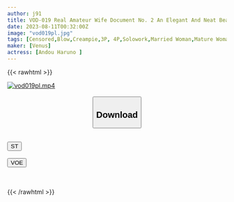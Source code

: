 ```yaml
---
author: j91
title: VOD-019 Real Amateur Wife Document No. 2 An Elegant And Neat Beauty Staff's Bewitching Split Tongue Blowjob Wife Is Her First 3P Ascension Creampie Sex Haruno Ando
date: 2023-08-11T00:32:00Z
image: "vod019pl.jpg"
tags: [Censored,Blow,Creampie,3P, 4P,Solowork,Married Woman,Mature Woman	 ]
maker: [Venus]
actress: [Andou Haruno ]
---
```



{{< rawhtml >}}

<div class="video" data-videoid="RkjmvdvJ2XtL71">
    <a href="javascript:;">
        <img src="https://my.j91.asia/posts/vod019pl/vod019pl.jpg" width="WIDTH" height="HEIGHT" alt="vod019pl.mp4" loading="lazy">
    </a>
</div>

<script type="text/javascript" src="https://j91.asia/asset/on-demand-st.js"></script>

<br>
  <link rel="stylesheet" href="https://j91.asia/asset/bs5.css">
  
  <center>
  <button class="btn btn-primary" type="button" data-bs-toggle="collapse" data-bs-target=".multi-collapse" aria-expanded="false" aria-controls="multiCollapseExample1 multiCollapseExample2"><h2>Download</h2></button></center>
</p>
<div class="row">
  <div class="col">
    <div class="collapse multi-collapse" id="multiCollapseExample1">
      <div class="card card-body">
	      	      <br>
<div class="buttons">  
<a href="https://streamtape.to/v/RkjmvdvJ2XtL71"><button class="btn-hover color-3"><i class="fa fa-download"></i> ST</button></a></div>
    </div>
  </div>
</div>
  <div class="col">
    <div class="collapse multi-collapse" id="multiCollapseExample2">
      <div class="card card-body">
	      <br>
<div class="buttons">
    <a href="https://voe.sx/k64m9tgrhwe0"><button class="btn-hover color-9"><i class="fa fa-download"></i> VOE</button></a></div>
<br><br>
      </div>
    </div>
  </div>
</div>

{{< /rawhtml >}}